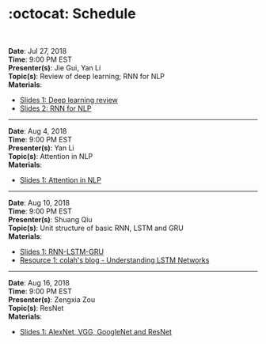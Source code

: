 # :octocat: Schedule
<br/>


**Date**: Jul 27, 2018<br/>
**Time**: 9:00 PM EST<br/>
**Presenter(s)**: Jie Gui, Yan Li<br/>
**Topic(s)**: Review of deep learning; RNN for NLP<br/>
**Materials**:<br/>
- [Slides 1: Deep learning review](https://github.com/yelab-um/seminars/blob/master/materials/Deep%2Blearning.pdf)
- [Slides 2: RNN for NLP](https://github.com/yelab-um/seminars/blob/master/materials/RNNforNLP_study_summary.pdf)

---


**Date**: Aug 4, 2018<br/>
**Time**: 9:00 PM EST<br/>
**Presenter(s)**: Yan Li<br/>
**Topic(s)**: Attention in NLP<br/>
**Materials**:<br/>
- [Slides 1: Attention in NLP](https://github.com/yelab-um/seminars/blob/master/materials/Attention%2Bin%2BNLP.pdf)

---


**Date**: Aug 10, 2018<br/>
**Time**: 9:00 PM EST<br/>
**Presenter(s)**: Shuang Qiu<br/>
**Topic(s)**: Unit structure of basic RNN, LSTM and GRU<br/>
**Materials**:<br/>
- [Slides 1: RNN-LSTM-GRU](https://github.com/yelab-um/seminars/blob/master/materials/RNN-LSTM-GRU.pdf)
- [Resource 1: colah's blog - Understanding LSTM Networks](http://colah.github.io/posts/2015-08-Understanding-LSTMs/)

---


**Date**: Aug 16, 2018<br/>
**Time**: 9:00 PM EST<br/>
**Presenter(s)**: Zengxia Zou<br/>
**Topic(s)**: ResNet<br/>
**Materials**:<br/>
- [Slides 1: AlexNet, VGG, GoogleNet and ResNet](https://github.com/yelab-um/seminars/blob/master/materials/ResNet%20-%2020180818.pdf)




